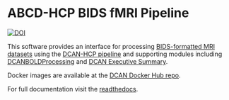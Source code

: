 # ABCD-HCP BIDS fMRI Pipeline

[![DOI](https://zenodo.org/badge/171551109.svg)](https://zenodo.org/badge/latestdoi/171551109)

This software provides an interface for processing [BIDS-formatted MRI datasets](https://bids-specification.readthedocs.io/en/stable) using the [DCAN-HCP pipeline](https://github.com/DCAN-Labs/DCAN-HCP) and supporting modules including [DCANBOLDProcessing](https://github.com/DCAN-Labs/dcan_bold_processing) and [DCAN Executive Summary](https://github.com/DCAN-Labs/ExecutiveSummary).

Docker images are available at the [DCAN Docker Hub repo](https://hub.docker.com/r/dcanumn/abcd-hcp-pipeline).

For full documentation visit the [readthedocs](https://abcd-hcp-pipeline.readthedocs.io/).